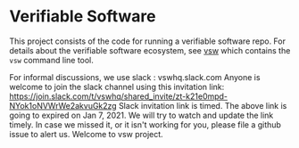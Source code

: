 # Verifiable Software

This project consists of the code for running a verifiable software repo. For
details about the verifiable software ecosystem, see
[vsw](https://github.com/verifiablesoftware/vsw) which contains the `vsw`
command line tool.

For informal discussions, we use slack : vswhq.slack.com
Anyone is welcome to join the slack channel using this invitation link: https://join.slack.com/t/vswhq/shared_invite/zt-k21e0mpd-NYok1oNVWrWe2akvuGk2zg
Slack invitation link is timed. The above link is going to expired on Jan 7, 2021. We will try to watch and update the link timely. In case we missed it, or it isn't working for you, please file a github issue to alert us. Welcome to vsw project.
